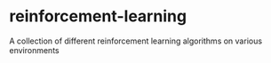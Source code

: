 # reinforcement-learning
 A collection of different reinforcement learning algorithms on various environments

